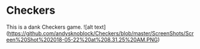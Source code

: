 # Checkers
This is a dank Checkers game. 
![alt text] (https://github.com/andysknoblock/Checkers/blob/master/ScreenShots/Screen%20Shot%202018-05-22%20at%208.31.25%20AM.PNG)
